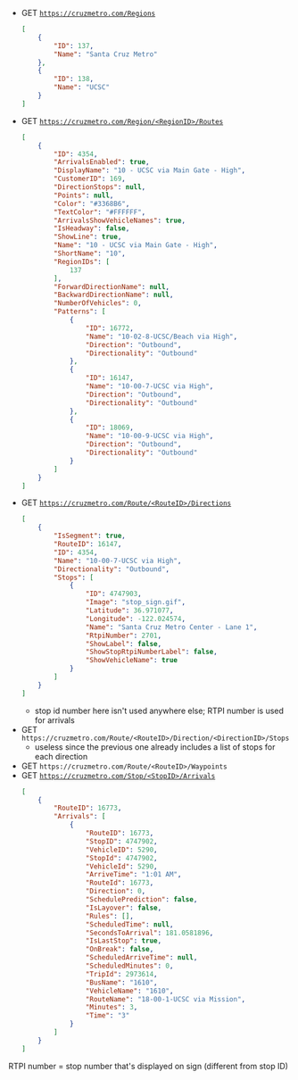 - GET [`https://cruzmetro.com/Regions`](https://cruzmetro.com/Regions)
	```json
	[
		{
			"ID": 137,
			"Name": "Santa Cruz Metro"
		},
		{
			"ID": 138,
			"Name": "UCSC"
		}
	]
	```
- GET [`https://cruzmetro.com/Region/<RegionID>/Routes`](https://cruzmetro.com/Region/137/Routes)
	```json
	[
		{
			"ID": 4354,
			"ArrivalsEnabled": true,
			"DisplayName": "10 - UCSC via Main Gate - High",
			"CustomerID": 169,
			"DirectionStops": null,
			"Points": null,
			"Color": "#3368B6",
			"TextColor": "#FFFFFF",
			"ArrivalsShowVehicleNames": true,
			"IsHeadway": false,
			"ShowLine": true,
			"Name": "10 - UCSC via Main Gate - High",
			"ShortName": "10",
			"RegionIDs": [
				137
			],
			"ForwardDirectionName": null,
			"BackwardDirectionName": null,
			"NumberOfVehicles": 0,
			"Patterns": [
				{
					"ID": 16772,
					"Name": "10-02-8-UCSC/Beach via High",
					"Direction": "Outbound",
					"Directionality": "Outbound"
				},
				{
					"ID": 16147,
					"Name": "10-00-7-UCSC via High",
					"Direction": "Outbound",
					"Directionality": "Outbound"
				},
				{
					"ID": 18069,
					"Name": "10-00-9-UCSC via High",
					"Direction": "Outbound",
					"Directionality": "Outbound"
				}
			]
		}
	]
	```
- GET [`https://cruzmetro.com/Route/<RouteID>/Directions`](https://cruzmetro.com/Route/4354/Directions)
	```json
	[
		{
			"IsSegment": true,
			"RouteID": 16147,
			"ID": 4354,
			"Name": "10-00-7-UCSC via High",
			"Directionality": "Outbound",
			"Stops": [
				{
					"ID": 4747903,
					"Image": "stop_sign.gif",
					"Latitude": 36.971077,
					"Longitude": -122.024574,
					"Name": "Santa Cruz Metro Center - Lane 1",
					"RtpiNumber": 2701,
					"ShowLabel": false,
					"ShowStopRtpiNumberLabel": false,
					"ShowVehicleName": true
				}
			]
		}
	]
	```
	- stop id number here isn't used anywhere else; RTPI number is used for arrivals
- GET `https://cruzmetro.com/Route/<RouteID>/Direction/<DirectionID>/Stops`
	- useless since the previous one already includes a list of stops for each direction
- GET `https://cruzmetro.com/Route/<RouteID>/Waypoints`
- GET [`https://cruzmetro.com/Stop/<StopID>/Arrivals`](https://cruzmetro.com/Stop/2700/Arrivals)
	```json
	[
		{
			"RouteID": 16773,
			"Arrivals": [
				{
					"RouteID": 16773,
					"StopID": 4747902,
					"VehicleID": 5290,
					"StopId": 4747902,
					"VehicleId": 5290,
					"ArriveTime": "1:01 AM",
					"RouteId": 16773,
					"Direction": 0,
					"SchedulePrediction": false,
					"IsLayover": false,
					"Rules": [],
					"ScheduledTime": null,
					"SecondsToArrival": 181.0581896,
					"IsLastStop": true,
					"OnBreak": false,
					"ScheduledArriveTime": null,
					"ScheduledMinutes": 0,
					"TripId": 2973614,
					"BusName": "1610",
					"VehicleName": "1610",
					"RouteName": "18-00-1-UCSC via Mission",
					"Minutes": 3,
					"Time": "3"
				}
			]
		}
	]
	```

RTPI number = stop number that's displayed on sign (different from stop ID)
